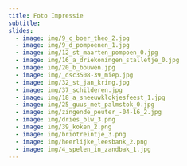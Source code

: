 ```yaml
---
title: Foto Impressie
subtitle: 
slides:
  - image: img/9_c_boer_theo_2.jpg
  - image: img/9_d_pompoenen_1.jpg
  - image: img/12_st_maarten_pompoen_0.jpg
  - image: img/16_a_driekoningen_stalletje_0.jpg
  - image: img/20_b_bouwen.jpg
  - image: img/_dsc3508-39_miep.jpg
  - image: img/32_st_jan_kring.jpg
  - image: img/37_schilderen.jpg
  - image: img/18_a_sneeuwklokjesfeest_1.jpg
  - image: img/25_guus_met_palmstok_0.jpg
  - image: img/zingende_peuter_-04-16_2.jpg
  - image: img/dries_blw_3.png
  - image: img/39_koken_2.png
  - image: img/briotreintje_3.png
  - image: img/heerlijke_leesbank_2.png
  - image: img/4_spelen_in_zandbak_1.jpg
---
```

